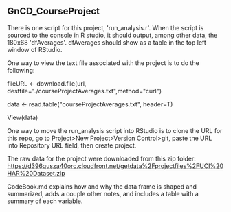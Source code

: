## GnCD_CourseProject

There is one script for this project, 'run_analysis.r'.
When the script is sourced to the console in R studio, it should output, among other data, 
the 180x68 'dfAverages'. dfAverages should show as a table in the top left window of RStudio.

One way to view the text file associated with the project is to do the following:

fileURL <- download.file(url, destfile="./courseProjectAverages.txt",method="curl") 

data <- read.table("courseProjectAverages.txt", header=T)

View(data)

One way to move the run_analysis script into RStudio is to clone the URL for this repo, go to Project>New Project>Version Control>git, paste the URL into Repository URL field, then create project.

The raw data for the project were downloaded from this zip folder: 
https://d396qusza40orc.cloudfront.net/getdata%2Fprojectfiles%2FUCI%20HAR%20Dataset.zip 

CodeBook.md explains how and why the data frame is shaped and summarized, 
adds a couple other notes, and includes a table with a summary of each variable.


